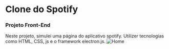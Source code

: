 # Clone do Spotify
### Projeto Front-End

Neste projeto, simulei uma página do aplicativo spotify. Utilizer tecnologias como HTML, CSS, js e o framework electron.js.
<img src="https://i.pinimg.com/originals/bf/67/24/bf67246f675757fed5a09ca7d39a5976.jpg" alt="Home">
